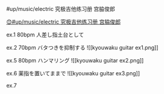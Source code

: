 #up/music/electric 究极吉他练习册 宫脇俊郎

[😊#up/music/electric 究极吉他练习册 宫脇俊郎
](https://47.111.95.20:6001/user/1/start/%23up%2Fmusic%2Felectric%20%E7%A9%B6%E6%9E%81%E5%90%89%E4%BB%96%E7%BB%83%E4%B9%A0%E5%86%8C%20%E5%AE%AB%E8%84%87%E4%BF%8A%E9%83%8E%0A)

ex.1 80bpm
人差し指土台として

ex.2 70bpm
バタつきを抑制する
![[kyouwaku guitar ex1.png]]

ex.5 80bpm
ハンマリング
![[kyouwaku guitar ex2.png]]

ex.6 薬指を置いてままで
![[kyouwaku guitar ex3.png]]

ex.7 
